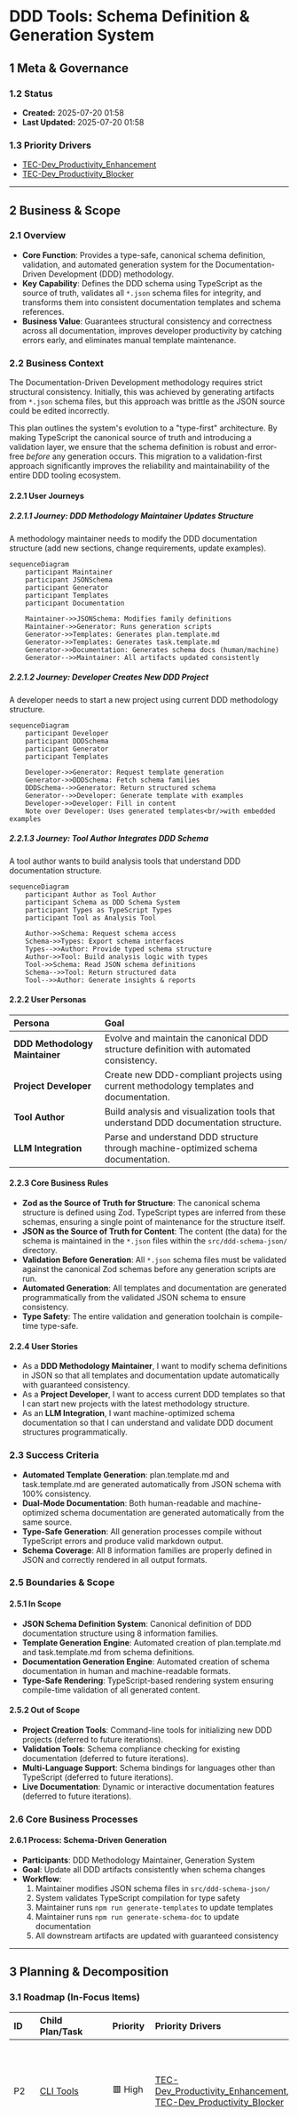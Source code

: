 # DDD Tools: Schema Definition & Generation System

## 1 Meta & Governance

### 1.2 Status

- **Created:** 2025-07-20 01:58
- **Last Updated:** 2025-07-20 01:58

### 1.3 Priority Drivers

- [TEC-Dev_Productivity_Enhancement](../ddd-2.md#tec-dev_productivity_enhancement)
- [TEC-Dev_Productivity_Blocker](../ddd-2.md#tec-dev_productivity_blocker)

---

## 2 Business & Scope

### 2.1 Overview

- **Core Function**: Provides a type-safe, canonical schema definition, validation, and automated generation system for the Documentation-Driven Development (DDD) methodology.
- **Key Capability**: Defines the DDD schema using TypeScript as the source of truth, validates all `*.json` schema files for integrity, and transforms them into consistent documentation templates and schema references.
- **Business Value**: Guarantees structural consistency and correctness across all documentation, improves developer productivity by catching errors early, and eliminates manual template maintenance.

### 2.2 Business Context

The Documentation-Driven Development methodology requires strict structural consistency. Initially, this was achieved by generating artifacts from `*.json` schema files, but this approach was brittle as the JSON source could be edited incorrectly.

This plan outlines the system's evolution to a "type-first" architecture. By making TypeScript the canonical source of truth and introducing a validation layer, we ensure that the schema definition is robust and error-free _before_ any generation occurs. This migration to a validation-first approach significantly improves the reliability and maintainability of the entire DDD tooling ecosystem.

#### 2.2.1 User Journeys

##### 2.2.1.1 Journey: DDD Methodology Maintainer Updates Structure

A methodology maintainer needs to modify the DDD documentation structure (add new sections, change requirements, update examples).

```mermaid
sequenceDiagram
    participant Maintainer
    participant JSONSchema
    participant Generator
    participant Templates
    participant Documentation

    Maintainer->>JSONSchema: Modifies family definitions
    Maintainer->>Generator: Runs generation scripts
    Generator->>Templates: Generates plan.template.md
    Generator->>Templates: Generates task.template.md
    Generator->>Documentation: Generates schema docs (human/machine)
    Generator-->>Maintainer: All artifacts updated consistently
```

##### 2.2.1.2 Journey: Developer Creates New DDD Project

A developer needs to start a new project using current DDD methodology structure.

```mermaid
sequenceDiagram
    participant Developer
    participant DDDSchema
    participant Generator
    participant Templates

    Developer->>Generator: Request template generation
    Generator->>DDDSchema: Fetch schema families
    DDDSchema-->>Generator: Return structured schema
    Generator-->>Developer: Generate template with examples
    Developer->>Developer: Fill in content
    Note over Developer: Uses generated templates<br/>with embedded examples
```

##### 2.2.1.3 Journey: Tool Author Integrates DDD Schema

A tool author wants to build analysis tools that understand DDD documentation structure.

```mermaid
sequenceDiagram
    participant Author as Tool Author
    participant Schema as DDD Schema System
    participant Types as TypeScript Types
    participant Tool as Analysis Tool

    Author->>Schema: Request schema access
    Schema->>Types: Export schema interfaces
    Types-->>Author: Provide typed schema structure
    Author->>Tool: Build analysis logic with types
    Tool->>Schema: Read JSON schema definitions
    Schema-->>Tool: Return structured data
    Tool-->>Author: Generate insights & reports
```

#### 2.2.2 User Personas

| Persona                        | Goal                                                                                     |
| :----------------------------- | :--------------------------------------------------------------------------------------- |
| **DDD Methodology Maintainer** | Evolve and maintain the canonical DDD structure definition with automated consistency.   |
| **Project Developer**          | Create new DDD-compliant projects using current methodology templates and documentation. |
| **Tool Author**                | Build analysis and visualization tools that understand DDD documentation structure.      |
| **LLM Integration**            | Parse and understand DDD structure through machine-optimized schema documentation.       |

#### 2.2.3 Core Business Rules

- **Zod as the Source of Truth for Structure**: The canonical schema structure is defined using Zod. TypeScript types are inferred from these schemas, ensuring a single point of maintenance for the structure itself.
- **JSON as the Source of Truth for Content**: The content (the data) for the schema is maintained in the `*.json` files within the `src/ddd-schema-json/` directory.
- **Validation Before Generation**: All `*.json` schema files must be validated against the canonical Zod schemas before any generation scripts are run.
- **Automated Generation**: All templates and documentation are generated programmatically from the validated JSON schema to ensure consistency.
- **Type Safety**: The entire validation and generation toolchain is compile-time type-safe.

#### 2.2.4 User Stories

- As a **DDD Methodology Maintainer**, I want to modify schema definitions in JSON so that all templates and documentation update automatically with guaranteed consistency.
- As a **Project Developer**, I want to access current DDD templates so that I can start new projects with the latest methodology structure.
- As an **LLM Integration**, I want machine-optimized schema documentation so that I can understand and validate DDD document structures programmatically.

### 2.3 Success Criteria

- **Automated Template Generation**: plan.template.md and task.template.md are generated automatically from JSON schema with 100% consistency.
- **Dual-Mode Documentation**: Both human-readable and machine-optimized schema documentation are generated automatically from the same source.
- **Type-Safe Generation**: All generation processes compile without TypeScript errors and produce valid markdown output.
- **Schema Coverage**: All 8 information families are properly defined in JSON and correctly rendered in all output formats.

### 2.5 Boundaries & Scope

#### 2.5.1 In Scope

- **JSON Schema Definition System**: Canonical definition of DDD documentation structure using 8 information families.
- **Template Generation Engine**: Automated creation of plan.template.md and task.template.md from schema definitions.
- **Documentation Generation Engine**: Automated creation of schema documentation in human and machine-readable formats.
- **Type-Safe Rendering**: TypeScript-based rendering system ensuring compile-time validation of all generated content.

#### 2.5.2 Out of Scope

- **Project Creation Tools**: Command-line tools for initializing new DDD projects (deferred to future iterations).
- **Validation Tools**: Schema compliance checking for existing documentation (deferred to future iterations).
- **Multi-Language Support**: Schema bindings for languages other than TypeScript (deferred to future iterations).
- **Live Documentation**: Dynamic or interactive documentation features (deferred to future iterations).

### 2.6 Core Business Processes

#### 2.6.1 Process: Schema-Driven Generation

- **Participants**: DDD Methodology Maintainer, Generation System
- **Goal**: Update all DDD artifacts consistently when schema changes
- **Workflow**:
  1. Maintainer modifies JSON schema files in `src/ddd-schema-json/`
  2. System validates TypeScript compilation for type safety
  3. Maintainer runs `npm run generate-templates` to update templates
  4. Maintainer runs `npm run generate-schema-doc` to update documentation
  5. All downstream artifacts are updated with guaranteed consistency

---

## 3 Planning & Decomposition

### 3.1 Roadmap (In-Focus Items)

| ID  | Child Plan/Task                                                            | Priority  | Priority Drivers                                                                                                                                                                                                                                   | Status         | Depends On                      | Summary                                                                             |
| :-- | :------------------------------------------------------------------------- | :-------- | :------------------------------------------------------------------------------------------------------------------------------------------------------------------------------------------------------------------------------------------------- | :------------- | :------------------------------ | :---------------------------------------------------------------------------------- |
| P2  | [CLI Tools](./p1.p2-cli-tools.plan.md)                                     | 🟥 High   | [TEC-Dev_Productivity_Enhancement](../ddd-2.md#tec-dev_productivity_enhancement), [TEC-Dev_Productivity_Blocker](../ddd-2.md#tec-dev_productivity_blocker)                                                                                         | ⏳ In Progress | P1 Schema System, CLI Framework | Provides command-line interface tools to wrap and extend the schema system.         |
| P4  | [NPM Package Publication](./p1.p4-npm-publication.plan.md)                 | 🟥 High   | [MKT-Launch_Critical](../ddd-2.md#mkt-launch_critical), [TEC-Dev_Productivity_Enhancement](../ddd-2.md#tec-dev_productivity_enhancement)                                                                                                           | 💡 Not Started | NPM Account, GitHub Secrets     | Defines the strategy for publishing and maintaining the `ddd-tools` package on NPM. |
| P6  | [Documentation Content Validation](./p1.p6-doc-content-validator.plan.md)  | 🟥 High   | [TEC-Prod_Stability_Blocker](../ddd-2.md#tec-prod_stability_blocker), [TEC-Dev_Productivity_Enhancement](../ddd-2.md#tec-dev_productivity_enhancement)                                                                                             | 💡 Not Started | P1 Schema System                | Provides validation engine to ensure markdown content conforms to canonical schema. |
| T2  | [Refactor Placeholder to Constant](./p1.t2-todo-placeholder-const.task.md) | 🟧 Medium | [TEC-Tech_Debt_Refactor](../ddd-2.md#tec-tech_debt_refactor), [TEC-Dev_Productivity_Enhancement](../ddd-2.md#tec-dev_productivity_enhancement)                                                                                                     | ✅ Done        | `src/index.ts`                  | Replace the hardcoded placeholder text in template generators with a constant.      |
| T8  | [File Naming Pattern Change](./p1.t8-file-naming-pattern-change.task.md)   | 🟥 High   | [TEC-Debt_Maintainability](../ddd-2.md#tec-debt_maintainability), [TEC-Testability](../ddd-2.md#tec-testability), [TEC-Dev_FutureProofing](../ddd-2.md#tec-dev_futureproofing), [TEC-Dev_ParsingSimplicity](../ddd-2.md#tec-dev_parsingsimplicity) | ✅ Done        | `ddd-2.md`, `ddd-schema-json`   | Implements a new, parsing-friendly file naming convention for all DDD artefacts.    |
| T22 | [Schema Generation Scripts](./p1.t22-schema-generation-scripts.task.md)    | 🟥 High   | [TEC-Dev_Productivity_Enhancement](../ddd-2.md#tec-dev_productivity_enhancement)                                                                                                                                                                   | ✅ Done        | `src/ddd-schema-json/*`         | Documents the core scripts that generate templates and schema docs from JSON.       |
| T28 | [Define Canonical Schema Interfaces](p1.t28-define-schema-types.task.md)   | 🟥 High   | [TEC-Prod_Stability_Blocker](../ddd-2.md#tec-prod_stability_blocker)                                                                                                                                                                               | 💡 Not Started | —                               | Create the TypeScript interfaces that define the schema structure.                  |
| T29 | [Implement JSON Schema Validator](p1.t29-implement-validator.task.md)      | 🟥 High   | [TEC-Prod_Stability_Blocker](../ddd-2.md#tec-prod_stability_blocker)                                                                                                                                                                               | 💡 Not Started | T28                             | Build the script to validate `*.json` files against the TS types.                   |
| T30 | [Align Existing JSON Files](p1.t30-align-json.task.md)                     | 🟧 Medium | [TEC-Dev_Productivity_Enhancement](../ddd-2.md#tec-dev_productivity_enhancement)                                                                                                                                                                   | 💡 Not Started | T29                             | Update all existing JSON files to ensure they pass the new validator.               |

### 3.2 Backlog / Icebox

- **Template Customization**: Support for project-specific template variations
- **Schema Versioning**: Semantic versioning and migration tools for schema evolution
- **IDE Integration**: VSCode extensions for real-time DDD compliance checking

### 3.3 Dependencies

| ID  | Dependency On   | Type     | Status      | Affected Plans/Tasks | Notes                                                     |
| :-- | :-------------- | :------- | :---------- | :------------------- | :-------------------------------------------------------- |
| D-1 | TypeScript 5.0+ | External | ✅ Complete | All generation       | Required for type safety and modern language features.    |
| D-2 | Node.js 18+     | External | ✅ Complete | All scripts          | Required for script execution and file system operations. |

### 3.4 Decomposition Graph

```mermaid
graph TD
    subgraph "P1: DDD Schema System"
        direction LR
        T2["T2: Refactor Placeholder"]
        T8["T8: File Naming Change"]
        P6["P6: Doc Content Validator"]
        P5["P5: Doc Parser"]
        P2["P2: CLI Tools"]
        P4["P4: NPM Publication"]
    end

    T2 -- foundational refactor --> P2
    T8 -- foundational refactor --> P2
    P6 -- provides validation schemas --> P5
    P5 -- provides parsing API --> P2
    P6 -- provides validation API --> P2
    P2 -- must be complete before --> P4
```

---

## 4 High-Level Design

### 4.0 Guiding Principles

- **Zod Schemas as the Source of Truth for Structure**: The manually crafted Zod schema definitions are the absolute source of truth for the data's structure. TypeScript types are inferred from them.
- **Validation by Parsing**: We validate data (`*.json` files) by parsing them with the Zod schemas. A successful parse guarantees conformance.
- **Fail-Fast**: Schema errors must be caught as early as possible in the development process, ideally before code is even committed.
- **Automated Consistency**: All downstream artifacts (templates, docs) are still generated programmatically, but only after the source JSON has been validated.

### 4.1 Current Architecture

#### 4.1.1 Data Models

**Core Schema Structure:**

```typescript
interface SchemaFamily {
  id: number;
  name: string;
  anchor: string;
  primaryQuestion: string;
  rationale: string;
  applicability: SchemaApplicability;
  notes: string;
  sections: SchemaSection[];
}

interface SchemaSection {
  id: string;
  name: string;
  headingLevel: number;
  description?: string;
  applicability: SchemaApplicability;
  examples?: SchemaExample[];
}

interface ContentElement {
  type: 'text' | 'list' | 'table' | 'codeblock' | 'mermaid';
  rendering: RenderingControl;
  children?: ContentElement[];
}
```

**Configuration System:**

```typescript
interface GenerationConfig {
  schema: {
    sourceDir: string;
    outputDirs: {
      src: string;
      docs: string;
    };
  };
  templates: {
    outputDirs: {
      src: string;
      docs: string;
    };
  };
}
```

**Entity Relationships:**

```mermaid
erDiagram
    SCHEMA_FAMILY {
        number id PK
        string name
        string anchor
        string primaryQuestion
        string rationale
        SchemaApplicability applicability
        string notes
    }

    SCHEMA_SECTION {
        string id PK
        string name
        number headingLevel
        string description
        string contentFormat
        SchemaApplicability applicability
        string notes
    }

    CONTENT_ELEMENT {
        string type
        string content
        RenderingControl rendering
        ContentElement[] children
    }

    RENDERING_CONTROL {
        boolean renderAsCodeBlockForHuman
        boolean renderAsCodeBlockForMachine
    }

    SCHEMA_FAMILY ||--|{ SCHEMA_SECTION : "contains"
    SCHEMA_SECTION ||--o{ CONTENT_ELEMENT : "examples"
    CONTENT_ELEMENT ||--|| RENDERING_CONTROL : "controls"
    CONTENT_ELEMENT ||--o{ CONTENT_ELEMENT : "children"
```

**Rendering Control:**

```typescript
interface ContentElement {
  type: 'text' | 'list' | 'table' | 'codeblock' | 'mermaid';
  rendering: RenderingControl;
}

interface RenderingControl {
  renderAsCodeBlockForHuman: boolean;
  renderAsCodeBlockForMachine: boolean;
}
```

#### 4.1.2 Components

**Component Architecture:**

```mermaid
classDiagram
    direction TB

    class SchemaFamily {
        +number id
        +string name
        +string primaryQuestion
        +SchemaApplicability applicability
        +SchemaSection[] sections
    }

    class ContentElement {
        +string type
        +string content
        +RenderingControl rendering
        +ContentElement[] children
        +render(mode): any
    }

    class TemplateGenerator {
        +generatePlanTemplate(): string
        +generateTaskTemplate(): string
        +renderContent(element): string
    }

    class DualModeRenderer {
        +renderContentElement(element, mode): any
        +renderDocumentToMarkdown(doc): string
        +buildDocumentStructure(mode): DocumentStructures
    }

    class SchemaDocumentationGenerator {
        +generateHumanSchemaDocumentation(): string
        +generateMachineSchemaDocumentation(): string
    }

    SchemaFamily --> ContentElement: "contains"
    TemplateGenerator --> SchemaFamily: "reads from"
    DualModeRenderer --> ContentElement: "processes"
    SchemaDocumentationGenerator --> DualModeRenderer: "uses"
```

#### 4.1.3 Data Flow

```mermaid
graph TB
    subgraph "Configuration Layer"
        CONFIG["Configuration System"]
        PATHS["Path Utilities"]
    end

    subgraph "JSON Schema Layer"
        A["8 Family JSON Files"]
        B["Context Examples"]
    end

    subgraph "TypeScript Engine"
        C["Schema Loader"]
        D["Type Definitions"]
        E["Rendering Engine"]
        F["Content Converter"]
    end

    subgraph "Generation Scripts"
        G["Template Generator"]
        H["Documentation Generator"]
    end

    subgraph "Output Artifacts"
        I["plan.template.md"]
        J["task.template.md"]
        K["schema.human.md"]
        L["schema.machine.md"]
    end

    CONFIG -->|"provides output paths"| G
    CONFIG -->|"provides output paths"| H
    PATHS -->|"file writing utilities"| G
    PATHS -->|"file writing utilities"| H
    A -->|"schema definitions"| C
    B -->|"example content"| C
    C -->|"validated schemas"| D
    D -->|"type-safe interfaces"| E
    E -->|"rendering functions"| F
    F -->|"structured content"| G
    F -->|"structured content"| H
    G -->|"generated content"| I
    G -->|"generated content"| J
    H -->|"generated content"| K
    H -->|"generated content"| L
```

#### 4.1.4 Control Flow

**Template Generation Process:**

```mermaid
sequenceDiagram
    participant User as User/Script
    participant Generator as TemplateGenerator
    participant Loader as SchemaLoader
    participant FileSystem as File System

    User->>Generator: generatePlanTemplate()
    Generator->>Loader: loadSchemaFamilies()
    Loader-->>Generator: SchemaFamily[]
    Generator->>Generator: buildDocumentStructure(plan)
    Generator->>Generator: generateMarkdownSections()
    Generator->>Generator: insertExamplesAndDescriptions()
    Generator->>FileSystem: writeTemplate(docs/templates/plan.template.md)
    FileSystem-->>User: Template Generated
```

**Documentation Generation Workflow:**

```mermaid
sequenceDiagram
    participant User as User/Script
    participant Generator as DocumentGenerator
    participant Schema as SchemaSystem
    participant Renderer as DualModeRenderer

    User->>Generator: generateDocumentation(mode)
    Generator->>Schema: loadSchemaFamilies()
    Schema-->>Generator: SchemaFamily[]
    Generator->>Renderer: buildDocumentStructure(mode)

    loop For each schema family
        Renderer->>Schema: getContentElements(family)
        Schema-->>Renderer: ContentElement[]
        Renderer->>Renderer: renderContentElement(element, mode)
    end

    Renderer-->>Generator: DocumentStructures
    Generator->>Generator: renderDocumentToMarkdown(doc)
    Generator-->>User: Generated Documentation
```

**Data Processing Flow:**

```mermaid
sequenceDiagram
    participant Input as JSON Schema Files
    participant Loader as Schema Loader
    participant Processor as Content Processor
    participant Renderer as Mode Renderer
    participant TemplateGen as Template Generator
    participant DocGen as Documentation Generator
    participant Output as File System

    Input->>Loader: Read JSON files
    Loader->>Loader: Validate TypeScript types
    Loader->>Processor: Pass validated schema data
    Processor->>Processor: Convert to structured content elements
    Processor->>Renderer: Provide ContentElement array

    par Template Generation
        Renderer->>TemplateGen: Send human-readable content
        TemplateGen->>Output: Write plan & task templates
    and Documentation Generation
        Renderer->>DocGen: Send mode-specific content
        DocGen->>Output: Write human & machine docs
    end
```

#### 4.1.5 Integration Points

**Input Interfaces:**

- JSON schema files (`src/ddd-schema-json/*.json`)
- TypeScript type definitions (`src/types.ts`)

**Output Interfaces:**

- Markdown templates (`docs/templates/*.template.md`)
- Schema documentation (`src/generated-schema-docs/*.md`)
- Generated documentation copied to `docs/` directory

#### 4.1.6 Exposed API

<!-- TODO: This section should be expanded to include detailed descriptions, parameters, and return types for each function, similar to a formal API reference. This will be addressed in a future task. -->

**Public Functions (exported from index.ts):**

```typescript
// Template generation
export function generatePlanTemplate(): string;
export function generateTaskTemplate(): string;

// Documentation generation
export function generateHumanSchemaDocumentation(): string;
export function generateMachineSchemaDocumentation(): string;

// Schema access
export const fullSchema: SchemaFamily[];
```

### 4.2 Target Architecture

The target architecture **appends** a new validation layer to the existing system. This addition shifts the source of truth from implied structure in JSON files to explicit, canonical TypeScript types. This new **Schema Integrity System** acts as a gatekeeper for the existing **Schema Generation System**, ensuring that no malformed data enters the generation pipeline. The core generation logic remains the same, but it is now protected by this validation gate.

#### 4.2.1 Data Models

**Core Schema Structure (Zod):**

> **Note:** These Zod schemas are the single source of truth for the **structure**. The data itself resides in the `*.json` files. TypeScript types are inferred from these Zod schemas using `z.infer<typeof SchemaName>`.

```typescript
import { z } from 'zod';

const ApplicabilitySchema = z.object({
  plan: z.enum(['✅', '❓', '➖']),
  task: z.enum(['✅', '❓', '➖']),
});

const RenderingControlSchema = z.object({
  renderAsCodeBlockForHuman: z.boolean(),
  renderAsCodeBlockForMachine: z.boolean(),
});

const ContentElementSchema: z.ZodType<any> = z.lazy(() =>
  z.object({
    type: z.enum(['text', 'list', 'table', 'codeblock', 'mermaid']),
    rendering: RenderingControlSchema,
    children: z.array(ContentElementSchema).optional(),
  })
);

const SchemaSectionSchema = z.object({
  id: z.string(),
  name: z.string(),
  headingLevel: z.number(),
  description: z.string().optional(),
  applicability: ApplicabilitySchema,
  examples: z.array(ContentElementSchema).optional(),
});

const SchemaFamilySchema = z.object({
  id: z.number(),
  name: z.string(),
  anchor: z.string(),
  primaryQuestion: z.string(),
  rationale: z.string(),
  applicability: ApplicabilitySchema,
  notes: z.string(),
  sections: z.array(SchemaSectionSchema),
});
```

**Configuration System (Zod):**

```typescript
import { z } from 'zod';

const GenerationConfigSchema = z.object({
  schema: z.object({
    sourceDir: z.string(),
    outputDirs: z.object({
      src: z.string(),
      docs: z.string(),
    }),
  }),
  templates: z.object({
    outputDirs: z.object({
      src: z.string(),
      docs: z.string(),
    }),
  }),
});
```

**Entity Relationships:**

```mermaid
erDiagram
    SCHEMA_FAMILY {
        number id PK
        string name
        string anchor
        string primaryQuestion
        string rationale
        SchemaApplicability applicability
        string notes
    }

    SCHEMA_SECTION {
        string id PK
        string name
        number headingLevel
        string description
        string contentFormat
        SchemaApplicability applicability
        string notes
    }

    CONTENT_ELEMENT {
        string type
        string content
        RenderingControl rendering
        ContentElement[] children
    }

    RENDERING_CONTROL {
        boolean renderAsCodeBlockForHuman
        boolean renderAsCodeBlockForMachine
    }

    SCHEMA_FAMILY ||--|{ SCHEMA_SECTION : "contains"
    SCHEMA_SECTION ||--o{ CONTENT_ELEMENT : "examples"
    CONTENT_ELEMENT ||--|| RENDERING_CONTROL : "controls"
    CONTENT_ELEMENT ||--o{ CONTENT_ELEMENT : "children"
```

**Rendering Control:**

```typescript
interface ContentElement {
  type: 'text' | 'list' | 'table' | 'codeblock' | 'mermaid';
  rendering: RenderingControl;
}

interface RenderingControl {
  renderAsCodeBlockForHuman: boolean;
  renderAsCodeBlockForMachine: boolean;
}
```

#### 4.2.2 Components

The target component architecture introduces a `ValidatorScript`. This script uses `ZodSchema` (the source of truth for structure) to parse raw data from the `JsonDataSource`. The output of this validation is a trusted `SchemaFamily` data object, which is then consumed by the rest of the system, such as the `TemplateGenerator` and `DualModeRenderer`.

```mermaid
classDiagram
    direction TB

    class ZodSchema {
        <<Source of Truth for Structure>>
        +parse(data): SchemaFamily
    }

    class SchemaFamily {
        <<Validated Data>>
        +number id
        +string name
        +string primaryQuestion
        +SchemaApplicability applicability
        +SchemaSection[] sections
    }

    class ContentElement {
        +string type
        +string content
        +RenderingControl rendering
        +ContentElement[] children
        +render(mode): any
    }

    class TemplateGenerator {
        +generatePlanTemplate(data: SchemaFamily): string
        +generateTaskTemplate(data: SchemaFamily): string
        +renderContent(element: ContentElement): string
    }

    class DualModeRenderer {
        +renderContentElement(element: ContentElement, mode): any
        +renderDocumentToMarkdown(doc: SchemaFamily): string
        +buildDocumentStructure(mode): DocumentStructures
    }

    class SchemaDocumentationGenerator {
        +generateHumanSchemaDocumentation(data: SchemaFamily): string
        +generateMachineSchemaDocumentation(data: SchemaFamily): string
    }

    class ValidatorScript {
        <<New Component>>
        +execute(): SchemaFamily
    }

    class JsonDataSource {
        <<Data Source>>
        +readFiles()
    }

    ValidatorScript --> ZodSchema : "uses"
    ValidatorScript --> JsonDataSource : "reads from"
    ValidatorScript ..> SchemaFamily : "produces"

    SchemaFamily --> ContentElement: "contains"
    TemplateGenerator --> SchemaFamily: "consumes"
    DualModeRenderer --> SchemaFamily: "consumes"
    SchemaDocumentationGenerator --> DualModeRenderer: "uses"
```

#### 4.2.3 Data Flow

The target data flow integrates validation directly into the `Schema Loader`. For clarity, the flow is split into two diagrams representing the two main functions of the system: Template Generation and Documentation Generation.

**Target Data Flow: Template Generation**

```mermaid
graph TB
    subgraph "JSON Schema Layer"
        A["8 Family JSON Files"]
        B["Context Examples"]
    end

    subgraph "TypeScript Engine"
        C["Schema Loader (with integrated validation)"]
        D["Type Definitions"]
        E["Rendering Engine"]
        F["Content Converter"]
    end

    subgraph "Generation Scripts"
        G["Template Generator"]
    end

    subgraph "Output Artifacts"
        I["plan.template.md"]
        J["task.template.md"]
    end

    %% --- Data Flow Sequence ---
    A -- "1: Load schema definitions" --> C
    B -- "2: Load example content" --> C
    D -- "3: Validate against canonical types" --> C
    C -- "4: Provide validated schema" --> D
    D -- "5: Provide type-safe interfaces" --> E
    E -- "6: Provide rendering functions" --> F
    F -- "7: Provide structured content" --> G
    G -- "8: Generate content" --> I & J
```

**Target Data Flow: Documentation Generation**

```mermaid
graph TB
    subgraph "JSON Schema Layer"
        A["8 Family JSON Files"]
        B["Context Examples"]
    end

    subgraph "TypeScript Engine"
        C["Schema Loader (with integrated validation)"]
        D["Type Definitions"]
        E["Rendering Engine"]
        F["Content Converter"]
    end

    subgraph "Generation Scripts"
        H["Documentation Generator"]
    end

    subgraph "Output Artifacts"
        K["schema.human.md"]
        L["schema.machine.md"]
    end

    %% --- Data Flow Sequence ---
    A -- "1: Load schema definitions" --> C
    B -- "2: Load example content" --> C
    D -- "3: Validate against canonical types" --> C
    C -- "4: Provide validated schema" --> D
    D -- "5: Provide type-safe interfaces" --> E
    E -- "6: Provide rendering functions" --> F
    F -- "7: Provide structured content" --> H
    H -- "8: Generate content" --> K & L
```

#### 4.2.4 Control Flow

The validation script can be invoked in two ways: automatically via a Git hook/CI pipeline, or manually by a developer. The existing generation flows remain unchanged but are now preceded by the validation step.

**Updated - Template Generation Process:**

```mermaid
sequenceDiagram
    participant User as User/Script
    participant Generator as TemplateGenerator
    participant Loader as SchemaLoader
    participant Validator as ValidatorScript
    participant FileSystem as File System

    User->>Generator: generatePlanTemplate()
    Generator->>Loader: loadSchemaFamilies()
    Loader-->>Validator: SchemaFamily[]
    Validator->>Validator: validate()
    alt Validation Fails
        Validator-->>Generator: Failure
        Generator-->>User: Abort with error
    else Validation Succeeds
        Validator-->>Generator: Success
        Generator->>Generator: buildDocumentStructure(plan)
        Generator->>Generator: generateMarkdownSections()
        Generator->>Generator: insertExamplesAndDescriptions()
        Generator->>FileSystem: writeTemplate(docs/templates/plan.template.md)
        FileSystem-->>User: Template Generated
    end
```

**Updated - Documentation Generation Workflow:**

```mermaid
sequenceDiagram
    participant User as User/Script
    participant Generator as DocumentGenerator
    participant Schema as SchemaSystem
    participant Validator as ValidatorScript
    participant Renderer as DualModeRenderer

    User->>Generator: generateDocumentation(mode)
    Generator->>Schema: loadSchemaFamilies()
    Schema-->>Validator: SchemaFamily[]
    Validator->>Validator: validate()
    alt Validation Fails
        Validator-->>Generator: Failure
        Generator-->>User: Abort with error
    else Validation Succeeds
        Validator-->>Generator: Success
        Generator->>Renderer: buildDocumentStructure(mode)

        loop For each schema family
            Renderer->>Schema: getContentElements(family)
            Schema-->>Renderer: ContentElement[]
            Renderer->>Renderer: renderContentElement(element, mode)
        end

        Renderer-->>Generator: DocumentStructures
        Generator->>Generator: renderDocumentToMarkdown(doc)
        Generator-->>User: Generated Documentation
    end
```

**Updated - Data Processing Flow:**

```mermaid
sequenceDiagram
    participant Input as JSON Schema Files
    participant Loader as Schema Loader
    participant Validator as ValidatorScript
    participant Processor as Content Processor
    participant Renderer as Mode Renderer
    participant TemplateGen as Template Generator
    participant DocGen as Documentation Generator
    participant Output as File System

    Input->>Loader: Read JSON files
    Loader-->>Validator: Pass raw JSON data
    Validator->>Validator: Validate against TS types
    alt Validation Fails
        Validator-->>Loader: Failure
        Loader-->>Input: Abort with error
    else Validation Succeeds
        Validator-->>Processor: Pass validated schema data
        Processor->>Processor: Convert to structured content elements
        Processor->>Renderer: Provide ContentElement array

        par Template Generation
            Renderer->>TemplateGen: Send human-readable content
            TemplateGen->>Output: Write plan & task templates
        and Documentation Generation
            Renderer->>DocGen: Send mode-specific content
            DocGen->>Output: Write human & machine docs
        end
    end
```

### 4.3 Tech Stack & Deployment

**Runtime Environment:**

- **Node.js 18+**: Script execution and file system operations
- **TypeScript 5.0+**: Type safety and modern language features

**Development Dependencies:**

- **Vitest**: Unit testing framework
- **tsx**: TypeScript execution for development scripts
- **zod**: TypeScript-first schema validation

**Deployment:**

- **Local Development**: Scripts run locally via npm commands
- **File System Output**: Generated files written directly to project directories
- **Version Control**: All generated artifacts committed to repository for consistency

### 4.4 Non-Functional Requirements

#### 4.4.1 Performance

| Requirement                   | Target                    | Current Status |
| :---------------------------- | :------------------------ | :------------- |
| Template Generation Time      | < 1 second                | ✅ Met         |
| Documentation Generation Time | < 2 seconds               | ✅ Met         |
| Memory Usage                  | < 100MB during generation | ✅ Met         |

#### 4.4.2 Reliability

| Requirement                       | Target                                     | Current Status |
| :-------------------------------- | :----------------------------------------- | :------------- |
| Type Safety                       | 100% compile-time validation               | ✅ Met         |
| Generation Consistency            | Identical output for identical input       | ✅ Met         |
| Error Handling                    | Graceful failure with clear error messages | ✅ Met         |
| **Schema Validation Enforcement** | **Mandatory, non-bypassable CI gate.**     | 💡 Not Started |

#### 4.4.3 Scalability

| Requirement           | Target                             | Current Status      |
| :-------------------- | :--------------------------------- | :------------------ |
| Schema Family Support | 8+ families                        | ✅ Met (8 families) |
| Section Nesting       | 5+ levels deep                     | ✅ Met              |
| Example Complexity    | Multiple content types per section | ✅ Met              |

#### 4.4.4 Permission Model

**Not applicable** - this is a local development tool with no user authentication or access control requirements.

---

## 5 Maintenance and Monitoring

### 5.1 Current Maintenance and Monitoring

#### 5.1.1 Error Handling

| Error Type                      | Trigger                               | Action                            | User Feedback                                                 |
| :------------------------------ | :------------------------------------ | :-------------------------------- | :------------------------------------------------------------ |
| **Zod Schema Validation Error** | Mismatched data in `*.json` files     | Abort generation with exit code 1 | Clear validation error with file, path, and issue details     |
| **Malformed JSON Error**        | Invalid JSON syntax in `*.json` files | Abort generation with exit code 1 | JSON parsing error with specific file and location            |
| **File System Error**           | Cannot write to output directories    | Abort generation with exit code 1 | Clear file system error with path and permissions information |

#### 5.1.2 Logging & Monitoring

- **Console Output**: Structured progress messages during generation processes
- **Error Reporting**: Detailed error messages with context for debugging
- **Success Confirmation**: Clear confirmation messages with output file paths
- **No External Monitoring**: System runs locally with immediate feedback

### 5.2 Target Maintenance and Monitoring

**Current monitoring approach is appropriate for the system scope.** No external monitoring or complex error handling is needed for a local development tool.

---

## 6 Implementation Guidance

### 6.1 Implementation Plan

The implementation of the DDD Schema System is decomposed into the child plans and tasks detailed in the **[3.1 Roadmap (In-Focus Items)](#31-roadmap-in-focus-items)**. Foundational refactoring tasks were completed first, followed by the development of the core CLI, Parser, and NPM publication capabilities.

### 6.2 Prompts (LLM reuse)

**For extending the schema system:**

```markdown
Add a new section to family [X] that [describes functionality]. Follow the existing pattern in src/ddd-schema-json/[X]-[name].json and ensure the section includes:

- Proper applicability matrix for plan/task
- Descriptive examples with rendering controls
- Clear content format specification
```

**For troubleshooting generation:**

```markdown
Debug the generation system by:

1. Running TypeScript compilation: npm run build
2. Checking JSON syntax in src/ddd-schema-json/
3. Verifying output directories exist and are writable
4. Running generation scripts individually to isolate issues
```

---

## 7 Quality & Operations

### 7.1 Testing Strategy / Requirements

| Scenario                                               | Test Type         | Tools / Runner               | Status         |
| :----------------------------------------------------- | :---------------- | :--------------------------- | :------------- |
| **TypeScript types (inferred from Zod) compile**       | Unit              | TypeScript compiler          | ✅ Complete    |
| **JSON schema files are correctly validated by Zod**   | Unit              | Vitest + Zod                 | 💡 Not Started |
| **Dual-mode rendering produces expected output**       | Unit              | Vitest + snapshot testing    | ✅ Complete    |
| **Template generation includes all required sections** | Integration       | Vitest + template validation | ✅ Complete    |
| **Documentation generation completes successfully**    | Integration       | Vitest + file system mocking | ✅ Complete    |
| **Generated markdown syntax is valid**                 | Output Validation | Manual review                | ✅ Complete    |
| **Schema coverage includes all 8 families**            | System            | Automated verification       | ✅ Complete    |

### 7.2 Configuration

| Setting Name                | Source                                 | Override Method                                  | Notes                                                       |
| :-------------------------- | :------------------------------------- | :----------------------------------------------- | :---------------------------------------------------------- |
| `DDD_SCHEMA_SOURCE_DIR`     | `src/ddd-schema-json/` (default)       | `DDD_SCHEMA_SOURCE_DIR` environment variable     | Location of JSON schema source files                        |
| `DDD_SCHEMA_SRC_OUTPUT`     | `src/generated-schema-docs/` (default) | `DDD_SCHEMA_SRC_OUTPUT` environment variable     | Output directory for generated schema docs in src           |
| `DDD_SCHEMA_DOCS_OUTPUT`    | `docs/` (default)                      | `DDD_SCHEMA_DOCS_OUTPUT` environment variable    | Output directory for generated schema docs in docs          |
| `DDD_TEMPLATES_SRC_OUTPUT`  | `src/templates/` (default)             | `DDD_TEMPLATES_SRC_OUTPUT` environment variable  | Output directory for generated templates in src             |
| `DDD_TEMPLATES_DOCS_OUTPUT` | `docs/templates/` (default)            | `DDD_TEMPLATES_DOCS_OUTPUT` environment variable | Output directory for generated templates in docs            |
| `NODE_ENV`                  | Environment Variable                   | Not overrideable                                 | Development vs production mode (currently development only) |

### 7.3 Alerting & Response

| Error Condition                  | Response Plan                                         | Status      |
| :------------------------------- | :---------------------------------------------------- | :---------- |
| **Generation Script Failure**    | Abort with non-zero exit code and clear error message | ✅ Complete |
| **TypeScript Compilation Error** | Display compiler errors and abort generation          | ✅ Complete |
| **File System Permission Error** | Log specific path and permission requirements         | ✅ Complete |

### 7.4 Deployment Steps

**For normal development:**

1. Make changes to JSON schema files in `src/ddd-schema-json/`
2. Run `npm run generate-templates` to update templates
3. Run `npm run generate-schema-doc` to update documentation
4. Commit all generated files to version control

**For custom output paths:**

```bash
# Custom development environment
DDD_TEMPLATES_DOCS_OUTPUT=/dev/docs npm run generate-templates

# Production deployment with custom paths
NODE_ENV=production DDD_SCHEMA_DOCS_OUTPUT=/prod/docs npm run generate-schema-doc

# Multiple custom paths
DDD_SCHEMA_SRC_OUTPUT=/custom/src DDD_TEMPLATES_DOCS_OUTPUT=/custom/templates npm run generate-templates
```

**For major schema changes:**

1. Update JSON schema files with new structure
2. Update TypeScript types if needed
3. Test compilation: `npm run build`
4. Regenerate all artifacts
5. Review generated output for correctness
6. Update this documentation if architecture changes

---

## 8 Reference

### 8.1 Appendices/Glossary

**Glossary:**

- **Schema Family**: One of 8 major categories of information in DDD documents (Meta, Business, Planning, Design, Maintenance, Implementation, Quality, Reference)
- **Applicability Matrix**: Defines which sections are required/optional/omitted for Plans vs Tasks
- **Rendering Control**: Configuration determining how examples appear in human vs machine-readable output
- **Dual-Mode**: System capability to generate both human-optimized and machine-optimized documentation from the same source

**Key File References:**

- `src/index.ts`: Main generation engine and exported API
- `src/config.ts`: Centralized configuration with environment variable support
- `src/path-utils.ts`: Shared utilities for directory creation and file writing
- `src/ddd-schema-json/`: JSON schema definitions (single source of truth)
- `src/types.ts`: TypeScript types inferred from the Zod schemas
- `src/generate-templates.ts`: Template generation script with configurable paths
- `src/generate-schema-doc.ts`: Schema documentation generation script with configurable paths
- `package.json`: Available scripts and dependencies

---

